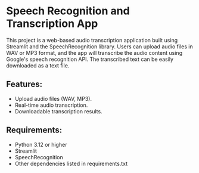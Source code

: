 # Speech Recognition and Transcription App

This project is a web-based audio transcription application built using Streamlit and the SpeechRecognition library. Users can upload audio files in WAV or MP3 format, and the app will transcribe the audio content using Google's speech recognition API. The transcribed text can be easily downloaded as a text file.

## Features:

- Upload audio files (WAV, MP3).
- Real-time audio transcription.
- Downloadable transcription results.
  
## Requirements:
- Python 3.12 or higher
- Streamlit
- SpeechRecognition
- Other dependencies listed in requirements.txt
